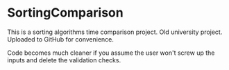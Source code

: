 # SortingComparison
This is a sorting algorithms time comparison project. Old university project. Uploaded to GitHub for convenience. 

Code becomes much cleaner if you assume the user won't screw up the inputs and delete the validation checks. 
